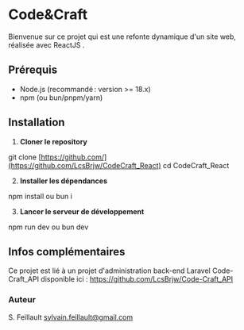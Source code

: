 # Code&Craft

Bienvenue sur ce projet qui est une refonte dynamique d'un site web, réalisée avec ReactJS . 

## Prérequis

- Node.js (recommandé : version >= 18.x)
- npm (ou bun/pnpm/yarn)

## Installation

1. **Cloner le repository**

git clone [https://github.com/](https://github.com/LcsBrjw/CodeCraft_React)
cd CodeCraft_React

2. **Installer les dépendances**

npm install
ou
bun i

3. **Lancer le serveur de développement**

npm run dev
ou
bun dev

## Infos complémentaires
Ce projet est lié à un projet d'administration back-end Laravel Code-Craft_API disponible ici :
https://github.com/LcsBrjw/Code-Craft_API




### Auteur
S. Feillault
sylvain.feillault@gmail.com
